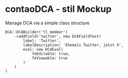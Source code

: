 # contaoDCA - stil **Mockup**

Manage DCA via a simple class structure

```
DCA::DCABuilder('tl_member')
    ->addField('twitter', new DCAFieldText(
        label: 'Twitter',
        labelDescription: 'Ehemals Twitter, jetzt X',
        eval: new DCAEval(
            feEditable: true,
            feViewable: true
        )
    )
)
```
